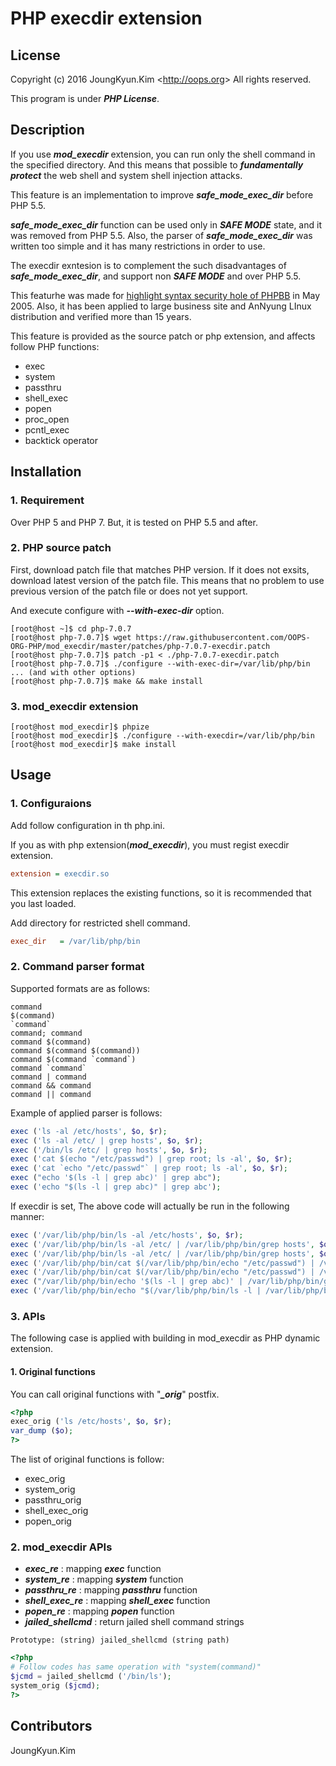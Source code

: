PHP execdir extension
===

## License

Copyright (c) 2016 JoungKyun.Kim &lt;http://oops.org&gt; All rights reserved.

This program is under ***PHP License***.

## Description

If you use ***mod_execdir*** extension, you can run only the shell command in the specified directory. And this means that possible to ***fundamentally protect*** the web shell and system shell injection attacks.

This feature is an implementation to improve ***safe_mode_exec_dir*** before PHP 5.5.

***safe_mode_exec_dir*** function can be used only in ***SAFE MODE*** state, and it was removed from PHP 5.5. Also, the parser of ***safe_mode_exec_dir*** was written too simple and it has many restrictions in order to use.

The execdir exntesion is to complement the such disadvantages of ***safe_mode_exec_dir***, and support non ***SAFE MODE*** and over PHP 5.5.

This featurhe was made for <u>highlight syntax security hole of PHPBB</u> in May 2005. Also, it has been applied to large business site and AnNyung LInux distribution and verified more than 15 years.

This feature is provided as the source patch or php extension, and affects follow PHP functions:

  * exec
  * system
  * passthru
  * shell_exec
  * popen
  * proc_open
  * pcntl_exec
  * backtick operator

## Installation

### 1. Requirement

Over PHP 5 and PHP 7. But, it is tested on PHP 5.5 and after.


### 2. PHP source patch

First, download patch file that matches PHP version. If it does not exsits, download latest version of the patch file. This means that no problem to use previous version of the patch file or does not yet support.

And execute configure with ***--with-exec-dir*** option.

```shell
[root@host ~]$ cd php-7.0.7
[root@host php-7.0.7]$ wget https://raw.githubusercontent.com/OOPS-ORG-PHP/mod_execdir/master/patches/php-7.0.7-execdir.patch
[root@host php-7.0.7]$ patch -p1 < ./php-7.0.7-execdir.patch
[root@host php-7.0.7]$ ./configure --with-exec-dir=/var/lib/php/bin ... (and with other options)
[root@host php-7.0.7]$ make && make install
```


### 3. mod_execdir extension

```shell
[root@host mod_execdir]$ phpize
[root@host mod_execdir]$ ./configure --with-execdir=/var/lib/php/bin
[root@host mod_execdir]$ make install
```

## Usage

### 1. Configuraions

Add follow configuration in th php.ini.

If you as with php extension(***mod_execdir***), you must regist execdir extension.

```ini
extension = execdir.so
```

This extension replaces the existing functions, so it is recommended that you last loaded.


Add directory for restricted shell command.

```ini
exec_dir   = /var/lib/php/bin
```

### 2. Command parser format

Supported formats are as follows:

```
command
$(command)
`command`
command; command
command $(command)
command $(command $(command))
command $(command `command`)
command `command`
command | command
command && command
command || command
```

Example of applied parser is follows:

```php
exec ('ls -al /etc/hosts', $o, $r);
exec ('ls -al /etc/ | grep hosts', $o, $r);
exec ('/bin/ls /etc/ | grep hosts', $o, $r);
exec ('cat $(echo "/etc/passwd") | grep root; ls -al', $o, $r);
exec ('cat `echo "/etc/passwd"` | grep root; ls -al', $o, $r);
exec ("echo '$(ls -l | grep abc)' | grep abc");
exec ('echo "$(ls -l | grep abc)" | grep abc');
```

If execdir is set, The above code will actually be run in the following manner:

```php
exec ('/var/lib/php/bin/ls -al /etc/hosts', $o, $r);
exec ('/var/lib/php/bin/ls -al /etc/ | /var/lib/php/bin/grep hosts', $o, $r);
exec ('/var/lib/php/bin/ls -al /etc/ | /var/lib/php/bin/grep hosts', $o, $r);
exec ('/var/lib/php/bin/cat $(/var/lib/php/bin/echo "/etc/passwd") | /var/lib/php/bin/grep root; /var/lib/php/bin/ls -al', $o, $r);
exec ('/var/lib/php/bin/cat $(/var/lib/php/bin/echo "/etc/passwd") | /var/lib/php/bin/grep root; /var/lib/php/bin/ls -al', $o, $r);
exec ("/var/lib/php/bin/echo '$(ls -l | grep abc)' | /var/lib/php/bin/grep abc");
exec ('/var/lib/php/bin/echo "$(/var/lib/php/bin/ls -l | /var/lib/php/bin/grep abc)" | /var/lib/php/bin/grep abc');
```

### 3. APIs

The following case is applied with building in mod_execdir as PHP dynamic extension.

#### 1. Original functions

You can call original functions with "***_orig***" postfix.

```php
<?php
exec_orig ('ls /etc/hosts', $o, $r);
var_dump ($o);
?>
```

The list of original functions is follow:

  * exec_orig
  * system_orig
  * passthru_orig
  * shell_exec_orig
  * popen_orig

### 2. mod_execdir APIs

  * ***exec_re*** : mapping ***exec*** function
  * ***system_re*** : mapping ***system*** function
  * ***passthru_re*** : mapping ***passthru*** function
  * ***shell_exec_re*** : mapping ***shell_exec*** function
  * ***popen_re*** : mapping ***popen*** function
  * ***jailed_shellcmd*** : return jailed shell command strings
  ```
  Prototype: (string) jailed_shellcmd (string path)
  ```
  
  ```php
  <?php
  # Follow codes has same operation with "system(command)"
  $jcmd = jailed_shellcmd ('/bin/ls');
  system_orig ($jcmd);
  ?>
  ```

## Contributors
JoungKyun.Kim
